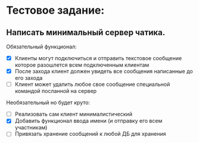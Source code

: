 # Тестовое задание:

## Написать минимальный сервер чатика.

Обязательный функционал:
- [x] Клиенты могут подключиться и отправить текстовое сообщение которое разошлется всем подключенным клиентам
- [x] После захода клиент должен увидеть все сообщения написанные до его захода
- [ ] Клиент может удалить любое свое сообщение специальной командой посланной на сервер
 
Необязательный но будет круто:
- [ ] Реализовать сам клиент минималистический
- [x] Добавить функционал ввода имени (и отправку его всем участникам)
- [ ] Привязать хранение сообщений к любой ДБ для хранения

